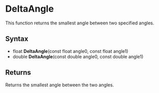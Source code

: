# DeltaAngle #

This function returns the smallest angle between two specified angles.

## Syntax ##

- float **DeltaAngle**(const float angle0, const float angle1)
- double **DeltaAngle**(const double angle0, const double angle1)

## Returns ##

Returns the smallest angle between the two angles.
